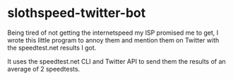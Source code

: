 # slothspeed-twitter-bot
Being tired of not getting the internetspeed my ISP promised me to get, I wrote this little program
to annoy them and mention them on Twitter with the speedtest.net results I got. 

It uses the speedtest.net CLI and Twitter API to send them the results of an average of 2 speedtests.
 

